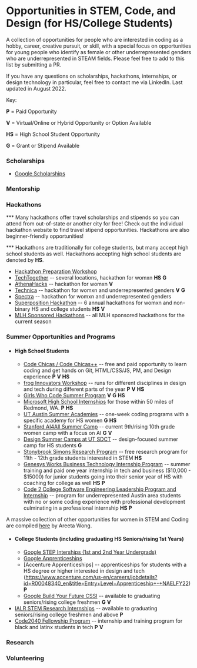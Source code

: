# Opportunities in STEM, Code, and Design (for HS/College Students)

A collection of opportunities for people who are interested in coding as a hobby, career, creative pursuit, or skill, with a special focus on opportunities for young people who identify as female or other underrepresented genders who are underrepresented in STEAM fields. Please feel free to add to this list by submitting a PR. 

If you have any questions on scholarships, hackathons, internships, or design technology in particular, feel free to contact me via LinkedIn. Last updated in August 2022.

Key:

**P** = Paid Opportunity

**V** = Virtual/Online or Hybrid Opportunity or Option Available

**HS** = High School Student Opportunity

**G** = Grant or Stipend Available

### Scholarships

- [Google Scholarships](https://buildyourfuture.withgoogle.com/scholarships)

### Mentorship

### Hackathons
*** Many hackathons offer travel scholarships and stipends so you can attend from out-of-state or another city for free! Check out the individual hackathon website to find travel stipend opportunities. Hackathons are also beginner-friendly opportunities!

*** Hackathons are traditionally for college students, but many accept high school students as well. Hackathons accepting high school students are denoted by **HS**.

- [Hackathon Preparation Workshop](https://www.techtogether.io/prehacks)
- [TechTogether](https://www.techtogether.io/events) -- several locations, hackathon for womxn **HS** **G**
- [AthenaHacks](http://athenahacks.com/) -- hackathon for womxn **V** 
- [Technica](https://gotechnica.org/) -- hackathon for womxn and underrepresented genders **V** **G**
- [Spectra](https://www.sospectra.com/) -- hackathon for womxn and underrepresented genders 
- [Superposition Hackathon](http://superposition.tech/hackathon6.html) -- 6 annual hackathons for womxn and non-binary HS and college students **HS** **V**
- [MLH Sponsored Hackathons](https://mlh.io/seasons/2023/events) -- all MLH sponsored hackathons for the current season

### Summer Opportunities and Programs
- #### High School Students
  - [Code Chicas / Code Chicas++](https://latinitasonline.org/teen-programs/free-code-chica-certification-program/) -- free and paid opportunity to learn coding and get hands on Git, HTML/CSS/JS, PM, and Design experience **P** **V** **HS**
  - [frog Innovators Workshop](https://medium.com/frog-voices/bridging-the-gap-with-design-x-diversity-8177e5374733) -- runs for different disciplines in design and tech during different parts of the year **P** **V** **HS**
  - [Girls Who Code Summer Program](https://girlswhocode.com/programs/summer-immersion-program) **V** **G** **HS**
  - [Microsoft High School Internships](https://careers.microsoft.com/students/us/en/ushighschoolprogram) for those within 50 miles of Redmond, WA. **P** **HS**
  - [UT Austin Summer Academies](https://www.cs.utexas.edu/engage/outreach/academies) -- one-week coding programs with a specific academy for HS women **G** **HS**
  - [Stanford AI4All Summer Camp](https://hai.stanford.edu/stanford-ai4all?utm_source=coursereport&utm_medium=blogpost) -- current 9th/rising 10th grade women camp with a focus on AI **G** **V**
  - [Design Summer Camps at UT SDCT](https://designcreativetech.utexas.edu/extended-education/sdct-summer-institutes) -- design-focused summer camp for HS students **G**
  - [Stonybrook Simons Research Program](https://www.stonybrook.edu/commcms/simons/about/faqs) -- free research program for 11th - 12th grade students interested in STEM **HS**
  - [Genesys Works Business Technology Internship Program](https://genesysworks.org/for-students/) -- summer training and paid one year internship in tech and business ($10,000 - $15000) for junior students going into their senior year of HS with coaching for college as well **HS** **P**
  - [Code 2 College Software Engineering Leadership Program and Internship](https://code2college.org/selp/) -- program for underrepresented Austin area students with no or some coding experience with professional development culminating in a professional internship **HS** **P**

A massive collection of other opportunities for women in STEM and Coding are compiled [here](https://code.likeagirl.io/a-high-school-students-guide-to-cs-programs-internships-487586031e07) by Areeta Wong.

- #### College Students (including graduating HS Seniors/rising 1st Years)
  - [Google STEP Interships (1st and 2nd Year Undergrads)](https://buildyourfuture.withgoogle.com/internships)
  - [Google Apprenticeships](https://buildyourfuture.withgoogle.com/apprenticeships)
  - [Accenture Apprenticeships] -- apprenticeships for students with a HS degree or higher interested in design and tech (https://www.accenture.com/us-en/careers/jobdetails?id=R00048340_en&title=Entry+Level+Apprenticeship+-+NAELFY22) **P** 
  - [Google Build Your Future CSSI](https://buildyourfuture.withgoogle.com/programs/computer-science-summer-institute) -- available to graduating seniors/rising college freshmen **G** **V**
- [IALR STEM Research Internships](https://www.ialr.org/internships/) -- available to graduating seniors/rising college freshmen and above **P**
- [Code2040 Fellowship Program](https://www.code2040.org/fellows-program) -- internship and training program for black and latinx students in tech **P** **V**

### Research

### Volunteering
